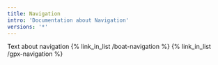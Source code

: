 ```yaml
---
title: Navigation
intro: 'Documentation about Navigation'
versions: '*'
---
```

Text about navigation
{% link_in_list /boat-navigation %}
{% link_in_list /gpx-navigation %}

